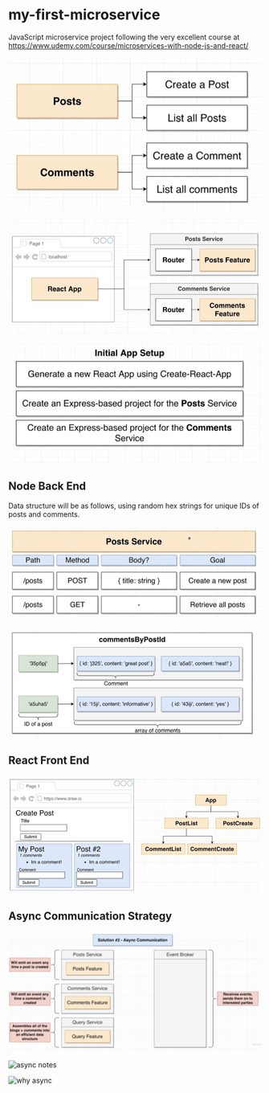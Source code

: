 # my-first-microservice

JavaScript microservice project following the very excellent course at https://www.udemy.com/course/microservices-with-node-js-and-react/

![general architecture](img/general%20architecture.png)

![general architecture extended](img/general%20architecture%20extended.png)

![steps](img/Steps.png)

## Node Back End

Data structure will be as follows, using random hex strings for unique IDs of posts and comments.

![posts](img/posts%20service.png)

![comments structure](img/comments%20by%20post.png)

## React Front End

![react architecture](img/react%20architecture.png)

## Async Communication Strategy

![async strategy](img/async%20strategy.png)

![async notes](img/async%20notes)

![why async](img/why%20async)
